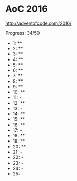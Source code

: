 AoC 2016
====

http://adventofcode.com/2016/


Progress: 34/50

- 1:      **
- 2:      **
- 3:      **
- 4:      **
- 5:      **
- 6:      **
- 7:      **
- 8:      **
- 9:      **
- 10:     **
- 11:     -
- 12:     **
- 13:     -
- 14:     **
- 15:     **
- 16:     **
- 17:     -
- 18:     **
- 19:     **
- 20:     **
- 21:     -
- 22:     -
- 23:     -
- 24:     -
- 25:     -